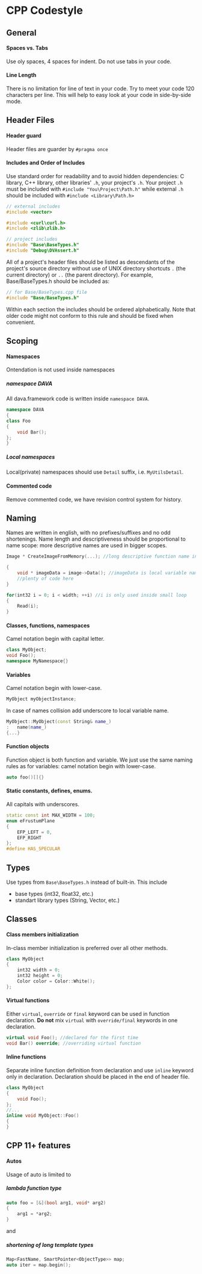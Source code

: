 CPP Codestyle
========

## General

#### Spaces vs. Tabs
Use oly spaces, 4 spaces for indent.
Do not use tabs in your code. 

#### Line Length
There is no limitation for line of text in your code. 
Try to meet your code 120 characters per line. This will help to easy look at your code in side-by-side mode. 








## Header Files

#### Header guard
Header files are guarder by `#pragma once`

#### Includes and Order of Includes
Use standard order for readability and to avoid hidden dependencies: C library, C++ library, other libraries' `.h`, your project's `.h`.
Your project `.h` must be included with `#include "You\Project\Path.h"` while external `.h` should be included with `#include <Library\Path.h>`
```cpp
// external includes
#include <vector>

#include <curl\curl.h>
#include <zlib\zlib.h>

// project includes
#include "Base\BaseTypes.h"
#include "Debug\DVAssert.h"
```

All of a project's header files should be listed as descendants of the project's source directory without use of UNIX directory shortcuts `.` (the current directory) or `..` (the parent directory). For example, Base/BaseTypes.h should be included as:

```cpp
// for Base/BaseTypes.cpp file
#include "Base/BaseTypes.h"
```

Within each section the includes should be ordered alphabetically. Note that older code might not conform to this rule and should be fixed when convenient.






















## Scoping


#### Namespaces
Ontendation is not used inside namespaces

##### namespace DAVA
All dava.framework code is written inside `namespace DAVA`.

```cpp
namespace DAVA
{
class Foo
{
    void Bar();
};
}
```


##### Local namespaces
Local(private) namespaces should use `Detail` suffix, i.e. `MyUtilsDetail`.

#### Commented code
Remove commented code, we have revision control system for history. 

## Naming
Names are written in english, with no prefixes/suffixes and no odd shortenings. Name length and descriptiveness should be proportional to name scope: more descriptive names are used in bigger scopes.

```cpp
Image * CreateImageFromMemory(...); //long descriptive function name in public interface
```

```cpp
{
    void * imageData = image->Data(); //imageData is local variable name
    //plenty of code here
}
```

```cpp
for(int32 i = 0; i < width; ++i) //i is only used inside small loop
{
    Read(i);
}
```

#### Classes, functions, namespaces
Camel notation begin with capital letter.

```cpp
class MyObject;
void Foo();
namespace MyNamespace{}
```

#### Variables
Camel notation begin with lower-case.

```cpp
MyObject myObjectInstance;
```
In case of names collision add underscore to local variable name.

```cpp
MyObject::MyObject(const String& name_)
:   name(name_)
{...}
```

#### Function objects
Function object is both function and variable. We just use the same naming rules as for variables: camel notation begin with lower-case.

```cpp
auto foo()[]{}
```

#### Static constants, defines, enums.
All capitals with underscores.

```cpp
static const int MAX_WIDTH = 100;
enum eFrustumPlane 
{
    EFP_LEFT = 0,
    EFP_RIGHT
};
#define HAS_SPECULAR
```

## Types
Use types from `Base\BaseTypes.h` instead of built-in.
This include

* base types (int32, float32, etc.)
* standart library types (String, Vector, etc.)

## Classes
#### Class members initialization
In-class member initialization is preferred over all other methods.

```cpp
class MyObject
{
    int32 width = 0;
    int32 height = 0;
    Color color = Color::White();
};
```

#### Virtual functions
Either `virtual`, `override` or `final` keyword can be used in function declaration. **Do not** mix `virtual` with `override/final` keywords in one declaration.

```cpp
virtual void Foo(); //declared for the first time
void Bar() override; //overriding virtual function
```

#### Inline functions
Separate inline function definition from declaration and use `inline` keyword only in declaration. Declaration should be placed in the end of header file.

```cpp
class MyObject
{
    void Foo();
};
//...
inline void MyObject::Foo()
{
}
```
## CPP 11+ features
#### Autos
Usage of auto is limited to
##### lambda function type

```cpp
auto foo = [&](bool arg1, void* arg2)
{
    arg1 = *arg2;
}
```
and
##### shortening of long template types

```cpp
Map<FastName, SmartPointer<ObjectType>> map;
auto iter = map.begin();
```
